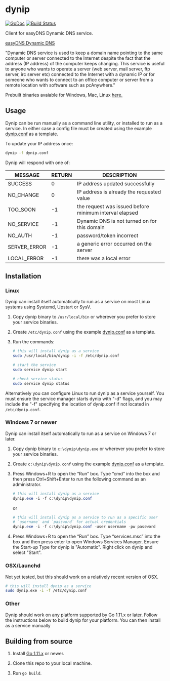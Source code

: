 # dynip

[![GoDoc](https://godoc.org/github.com/wiggin77/dynip?status.svg)](https://godoc.org/github.com/wiggin77/dynip)
[![Build Status](https://travis-ci.org/wiggin77/dynip.svg?branch=master)](https://travis-ci.org/wiggin77/dynip)

Client for easyDNS Dynamic DNS service.

[easyDNS Dynamic DNS](https://fusion.easydns.com/index.php?/Knowledgebase/Article/View/102/0/dynamic-dns "Knowledgebase")

"Dynamic DNS service is used to keep a domain name pointing to the same computer or server connected to the Internet despite the fact that the address (IP address) of the computer keeps changing. This service is useful to anyone who wants to operate a server (web server, mail server, ftp server, irc server etc) connected to the Internet with a dynamic IP or for someone who wants to connect to an office computer or server from a remote location with software such as pcAnywhere."

Prebuilt binaries avaiable for Windows, Mac, Linux [here.](https://github.com/wiggin77/dynip/releases)

## Usage

Dynip can be run manually as a command line utility, or installed to run as a service. In either case a config file must be created using the example [dynip.conf](./dynip.conf) as a template.

To update your IP address once:

```bash
dynip -f dynip.conf
```

Dynip will respond with one of:

| MESSAGE | RETURN | DESCRIPTION |
| ------- | ------ |----------- |
| SUCCESS | 0 |IP address updated successfully
| NO_CHANGE | 0 |IP address is already the requested value
| TOO_SOON | -1 |the request was issued before minimum interval elapsed
| NO_SERVICE | -1 | Dynamic DNS is not turned on for this domain
| NO_AUTH | -1 |password/token incorrect
| SERVER_ERROR | -1 | a generic error occurred on the server
| LOCAL_ERROR | -1 | there was a local error

## Installation

### Linux

Dynip can install itself automatically to run as a service on most Linux systems using Systemd, Upstart or SysV.

1. Copy dynip binary to `/usr/local/bin` or wherever you prefer to store your service binaries.

2. Create `/etc/dynip.conf` using the example [dynip.conf](./dynip.conf) as a template.

3. Run the commands:

      ```bash
      # this will install dynip as a service
      sudo /usr/local/bin/dynip -i -f /etc/dynip.conf

      # start the service
      sudo service dynip start

      # check service status
      sudo service dynip status
      ```

Alternatively you can configure Linux to run dynip as a service yourself. You must ensure the service manager starts dynip with "-d" flags, and you may include the "-f" specifying the location of dynip.conf if not located in `/etc/dynip.conf`.

### Windows 7 or newer

Dynip can install itself automatically to run as a service on Windows 7 or later.

1. Copy dynip binary to `c:\dynip\dynip.exe` or wherever you prefer to store your service binaries.

2. Create `c:\dynip\dynip.conf` using the example [dynip.conf](./dynip.conf) as a template.

3. Press Windows+R to open the “Run” box. Type “cmd” into the box and then press Ctrl+Shift+Enter to run the following command as an administrator.

      ```powershell
      # this will install dynip as a service
      dynip.exe -i -f c:\dynip\dynip.conf
      ```

      or

      ```powershell
      # this will install dynip as a service to run as a specific user
      # `username` and `password` for actual credentials
      dynip.exe -i -f c:\dynip\dynip.conf -user username -pw password
      ```

4. Press Windows+R to open the “Run” box. Type “services.msc” into the box and then press enter to open Windows Services Manager. Ensure the Start-up Type for dynip is "Automatic". Right click on dynip and select "Start".

### OSX/Launchd

Not yet tested, but this should work on a relatively recent version of OSX.

```bash
# this will install dynip as a service
sudo dynip.exe -i -f /etc/dynip.conf
```

### Other

Dynip should work on any platform supported by Go 1.11.x or later. Follow the instructions below to build dynip for your platform. You can then install as a service manually

## Building from source

1. Install [Go 1.11.x](https://golang.org/dl/) or newer.

2. Clone this repo to your local machine.

3. Run `go build`.
